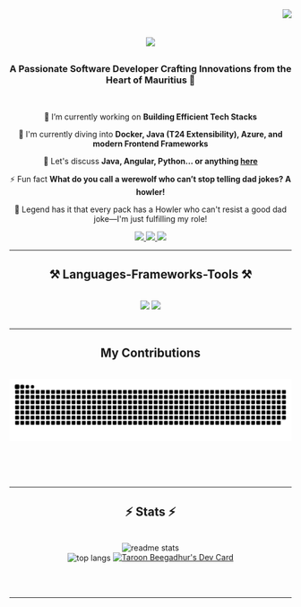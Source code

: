 <img align="right" src="https://visitor-badge.laobi.icu/badge?page_id=whySoSeriousss.whySoSeriousss" />

<h1 align="center">
    <img src="https://readme-typing-svg.herokuapp.com/?font=Righteous&size=35&center=true&vCenter=true&width=500&height=70&duration=4000&lines=Hello+World!+👋;+I'm+Taroon+Beegadhur!;" />
</h1>

<h3 align="center">A Passionate Software Developer Crafting Innovations from the Heart of Mauritius 🦤</h3>

<br/>

<div align="center">
 
 🔭 I’m currently working on **Building Efficient Tech Stacks**
 
 🌱 I'm currently diving into **Docker, Java (T24 Extensibility), Azure, and modern Frontend Frameworks**

💬 Let's discuss **Java, Angular, Python... or anything [here](https://github.com/whySoSeriousss)**

⚡ Fun fact **What do you call a werewolf who can’t stop telling dad jokes? A howler!**

🐺 Legend has it that every pack has a Howler who can't resist a good dad joke—I'm just fulfilling my role!

 </div>
 
<div align="center"> 
  <a href="mailto:taroonbeeg@gmail.com">
    <img src="https://img.shields.io/badge/Gmail-333333?style=for-the-badge&logo=gmail&logoColor=red" />
  </a>
  <a href="https://www.linkedin.com/in/taroon-kumar-s-beegadhur-199b5411b/" target="_blank">
    <img src="https://img.shields.io/badge/LinkedIn-0077B5?style=for-the-badge&logo=linkedin&logoColor=white" target="_blank" />
  </a>
  <a href="" target="_blank">
     <img src="https://img.shields.io/badge/Portfolio-FF5722?style=for-the-badge&logo=todoist&logoColor=white" target="_blank" /> <!-- sqlite, safari, google-chrome are other good icon options -->
  </a>
</div>

 <hr/>
 
<h2 align="center">⚒️ Languages-Frameworks-Tools ⚒️</h2>
<br/>
<div align="center">
    <img src="https://skillicons.dev/icons?i=angular,bootstrap,html,css,vscode,github,figma,git,notion,azure,docker,kubernetes" />
    <img src="https://skillicons.dev/icons?i=java,nodejs,python,javascript,typescript,nextjs,mysql,cs" /><br>
</div>

<br/>
<hr/>

<div align="center">
  <h2>My Contributions</h2>
  <br>
  <img alt="snake eating my contributions" src="https://raw.githubusercontent.com/whySoSeriousss/whySoSeriousss/output/github-contribution-grid-snake.svg" />
  
  <br/><br/><br/>
</div>

<hr/>

<h2 align="center">⚡ Stats ⚡</h2>
<br>
<div align=center>
<!--   <img width=390 src="https://github-readme-streak-stats.demolab.com/?user=salesp07&count_private=true&theme=react&border_radius=10" alt="streak stats"/> -->
  <img width=390 src="https://github-readme-stats.vercel.app/api?username=whySoSeriousss&count_private=true&show_icons=true&theme=react&rank_icon=github&border_radius=10" alt="readme stats" />
  <br/>
  <img width=325 align="center" src="https://github-readme-stats.vercel.app/api/top-langs/?username=whySoSeriousss&hide=HTML&langs_count=8&layout=compact&theme=react&border_radius=10&size_weight=0.5&count_weight=0.5&exclude_repo=github-readme-stats" alt="top langs" />
  <a href="https://app.daily.dev/taroon2910"><img src="https://api.daily.dev/devcards/v2/oyjX055svlFsP3Mh3yyYx.png?type=default&r=u0j" width="356" alt="Taroon Beegadhur's Dev Card"/></a>
</div>

<br/><br/>

<hr/>

<br/>

<!-- <div align="center">
<a href='https://ko-fi.com/V7V4RAK9C' target='_blank'><img height='64' style='border:0px;height:64px;' src='https://storage.ko-fi.com/cdn/kofi1.png?v=3' border='0' alt='Buy Me a Coffee at ko-fi.com' /></a>
</div> -->

<br/>
